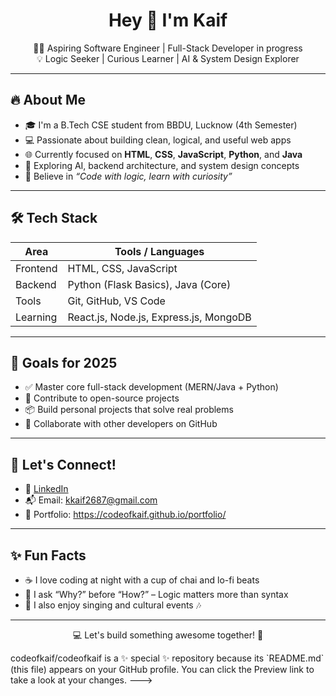 <h1 align="center">Hey 👋 I'm Kaif</h1>

<p align="center">
  👨‍💻 Aspiring Software Engineer | Full-Stack Developer in progress <br>
  💡 Logic Seeker | Curious Learner | AI & System Design Explorer <br>
</p>

---

## 🔥 About Me

- 🎓 I'm a B.Tech CSE student from BBDU, Lucknow (4th Semester)
- 💻 Passionate about building clean, logical, and useful web apps
- 🌐 Currently focused on **HTML**, **CSS**, **JavaScript**, **Python**, and **Java**
- 🧠 Exploring AI, backend architecture, and system design concepts
- 📖 Believe in *“Code with logic, learn with curiosity”*

---

## 🛠️ Tech Stack

| Area       | Tools / Languages                            |
|------------|----------------------------------------------|
| Frontend   | HTML, CSS, JavaScript                        |
| Backend    | Python (Flask Basics), Java (Core)           |
| Tools      | Git, GitHub, VS Code                         |
| Learning   | React.js, Node.js, Express.js, MongoDB       |

---

## 🚀 Goals for 2025

- ✅ Master core full-stack development (MERN/Java + Python)
- 🧩 Contribute to open-source projects
- 📦 Build personal projects that solve real problems
- 🤝 Collaborate with other developers on GitHub

---

## 🤝 Let's Connect!

- 🔗 [LinkedIn](https://www.linkedin.com/in/md-kaif-ali)
- 📬 Email: kkaif2687@gmail.com 
- 🧠 Portfolio: https://codeofkaif.github.io/portfolio/

---

## ✨ Fun Facts

- ☕ I love coding at night with a cup of chai and lo-fi beats  
- 🤔 I ask “Why?” before “How?” – Logic matters more than syntax  
- 🎤 I also enjoy singing and cultural events 🎶

---

<p align="center">
  💻 Let's build something awesome together! 🚀
</p>
codeofkaif/codeofkaif is a ✨ special ✨ repository because its `README.md` (this file) appears on your GitHub profile.
You can click the Preview link to take a look at your changes.
--->

